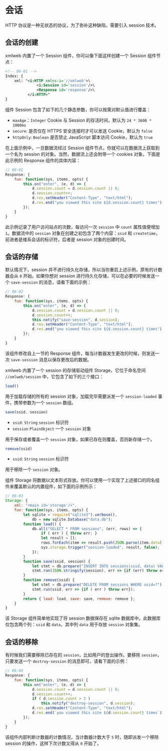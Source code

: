 # 会话

HTTP 协议是一种无状态的协议，为了弥补这种缺陷，需要引入 session 技术。

## 会话的创建

xmlweb 内置了一个 Session 组件，你可以像下面这样创建一个 Session 组件节点：

```xml
<!-- 06-01 -->
Index: {
    xml: "<i:HTTP xmlns:i='//xmlweb'>\
              <i:Session id='session'/>\
              <Response id='response'/>\
          </i:HTTP>"
}
```

组件 Session 包含了如下的几个静态参数，你可以按需对默认值进行覆盖：

- `maxAge`：`Integer` Cookie 与 Session 的存活时间，默认为 `24 * 3600 * 1000ms`
- `secure`: 是否仅在 HTTPS 安全连接时才可以发送 Cookie，默认为 `false`
- `httpOnly`: `Boolean` 是否禁止 JavaScript 脚本访问 Cookie，默认为 `true`

在上面示例中，一旦数据流经过 Session 组件节点，你就可以在数据流上获取到一个名为 session 的对象。当然，数据流上还会附带一个 cookies 对象，下面是此示例的 Response 组件的具体内容：

```js
// 06-01
Response: {
    fun: function(sys, items, opts) {
        this.on("enter", (e, d) => {
            d.session.count = d.session.count || 0;
            d.session.count++;
            d.res.setHeader("Content-Type", "text/html");
            d.res.end("you viewed this site ${d.session.count} times");
        });
    }
}
```

此示例记录了用户访问站点的次数，每访问一次 `session` 中 `count` 属性值便增加 `1`。数据流中的 `session` 对象在创建之初包含了两个内容：`ssid` 和 `createtime`，前进者是维系会话的标识符，后者是 session 对象的创建时间。

## 会话的存储

默认情况下，session 并不进行持久化存储，所以当你重启上述示例，原有的计数器会从 `0` 开始。如果你想对 session 进行持久化存储，可以在必要的时候发送一个 `save-session` 的消息，请看下面的示例：

```js
// 06-02
Response: {
    fun: function(sys, items, opts) {
        this.on("enter", (e, d) => {
            d.session.count = d.session.count || 0;
            d.session.count++;
            this.notify("save-session", d.session);
            d.res.setHeader("Content-Type", "text/html");
            d.res.end("you viewed this site ${d.session.count} times");
        });
    }
}
```

该组件修改自上一节的 Response 组件，每当计数器发生更改的时候，则发送一次 `save-session` 消息以保存更改后的数据。

xmlweb 内置了一个 session 的存储驱动组件 Storage，它位于命名空间 `//xmlweb/session` 中，它包含了如下的三个接口：

```js
load()
```

用于加载存储的所有的 session 对象，加载完毕需要派发一个 `session-loaded` 事件，携带参数为一个 `session` 数组。

```js
save(ssid, session)
```

- `ssid`: `String` `session` 标识符
- `session` `PlainObject` 一个 `session` 对象

用于保存或者覆盖一个 `session` 对象，如果已存在则覆盖，否则新存储一个。

```js
remove(ssid)
```

- `ssid`: `String` `session` 标识符

用于移除一个 `session` 对象。

组件 Storage 将数据以文本形式存放。你可以使用一个实现了上述接口的同名组件来覆盖默认的内置组件，如下面的示例所示：

```js
// 06-03
Storage: {
    xml: "<main id='storage'/>",
    fun: function(sys, items, opts) {
        let sqlite = require("sqlite3").verbose(),
            db = new sqlite.Database("data.db");
        function load() {
            db.all("SELECT * FROM sessions", (err, rows) => {
                if ( err ) { throw err; }
                let result = [];
                rows.forEach(item => result.push(JSON.parse(item.data)));
                sys.storage.trigger("session-loaded", result, false);
            });
        }
        function save(ssid, session) {
            let stmt = db.prepare("INSERT INTO sessions(ssid, data) VALUES(?,?)");
            stmt.run(JSON.stringify(session), err => {if (err) throw err});
        }
        function remove(ssid) {
            let stmt = db.prepare("DELETE FROM sessions WHERE ssid=?");
            stmt.run(ssid, err => {if ( err ) throw err});
        }
        return { load: load, save: save, remove: remove };
    }
}
```

该 Storage 组件简单地实现了将 session 数据保存在 sqlite 数据库中。此数据库仅包含两个列：`ssid` 和 `data`，其中列 `data` 用于存放 `session` 对象集。

## 会话的移除

有时候我们需要移除已存在的 `session`，比如用户的登出操作。要移除 `session`，只要发送一个 `destroy-session` 的消息即可，请看下面的示例：

```js
// 06-04
Response: {
    fun: function(sys, items, opts) {
        this.on("enter", (e, d) => {
            d.session.count = d.session.count || 0;
            d.session.count++;
            if ( d.session.count > 5 )
                this.notify("destroy-session", d.session);
            d.res.setHeader("Content-Type", "text/html");
            d.res.end(`you viewed this site ${d.session.count} times`);
        });
    }
}
```

该组件内部判断计数器的计数情况，当计数器计数大于 `5` 时，随即派发一个移除 session 的操作，这样下次计数又得从 `0` 开始了。